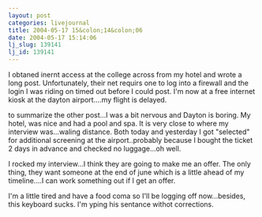 ```yaml
---
layout: post
categories: livejournal
title: 2004-05-17 15&colon;14&colon;06
date: 2004-05-17 15:14:06
lj_slug: 139141
lj_id: 139141
---
```

I obtaned inernt access at the college across from my hotel and wrote a long post. Unfortunately, their net requirs one to log into a firewall and the login I was riding on timed out before I could post. I'm now at a free internet kiosk at the dayton airport....my flight is delayed.  



to summarize the other post...I was a bit nervous and Dayton is boring. My hotel, was nice and had a pool and spa. It is very close to where my interview was...waling distance. Both today and yesterday I got "selected" for additional screening at the airport..probably because I bought the ticket 2 days in advance and checked no luggage...oh well.  



I rocked my interview...I think they are going to make me an offer. The only thing, they want someone at the end of june which is a little ahead of my timeline....I can work something out if I get an offer.  



I'm a little tired and have a food coma so I'll be logging off now...besides, this keyboard sucks. I'm yping his sentance withot corrections.
